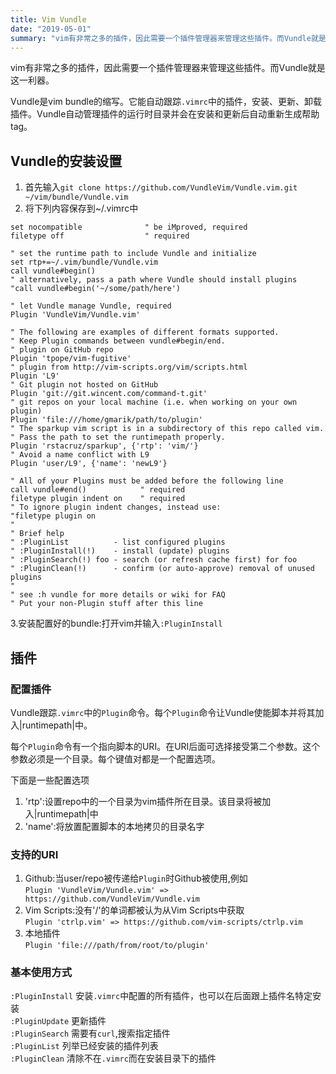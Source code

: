 ```yaml
---
title: Vim Vundle 
date: "2019-05-01"
summary: "vim有非常之多的插件，因此需要一个插件管理器来管理这些插件。而Vundle就是这一利器" 
---
```

vim有非常之多的插件，因此需要一个插件管理器来管理这些插件。而Vundle就是这一利器。  

Vundle是vim bundle的缩写。它能自动跟踪`.vimrc`中的插件，安装、更新、卸载插件。Vundle自动管理插件的运行时目录并会在安装和更新后自动重新生成帮助tag。  

## Vundle的安装设置  
1. 首先输入`git clone https://github.com/VundleVim/Vundle.vim.git ~/vim/bundle/Vundle.vim`  
2. 将下列内容保存到~/.vimrc中  

```
set nocompatible              " be iMproved, required
filetype off                  " required

" set the runtime path to include Vundle and initialize
set rtp+=~/.vim/bundle/Vundle.vim
call vundle#begin()
" alternatively, pass a path where Vundle should install plugins
"call vundle#begin('~/some/path/here')

" let Vundle manage Vundle, required
Plugin 'VundleVim/Vundle.vim'

" The following are examples of different formats supported.
" Keep Plugin commands between vundle#begin/end.
" plugin on GitHub repo
Plugin 'tpope/vim-fugitive'
" plugin from http://vim-scripts.org/vim/scripts.html
Plugin 'L9'
" Git plugin not hosted on GitHub
Plugin 'git://git.wincent.com/command-t.git'
" git repos on your local machine (i.e. when working on your own plugin)
Plugin 'file:///home/gmarik/path/to/plugin'
" The sparkup vim script is in a subdirectory of this repo called vim.
" Pass the path to set the runtimepath properly.
Plugin 'rstacruz/sparkup', {'rtp': 'vim/'}
" Avoid a name conflict with L9
Plugin 'user/L9', {'name': 'newL9'}

" All of your Plugins must be added before the following line
call vundle#end()            " required
filetype plugin indent on    " required
" To ignore plugin indent changes, instead use:
"filetype plugin on
"
" Brief help
" :PluginList          - list configured plugins
" :PluginInstall(!)    - install (update) plugins
" :PluginSearch(!) foo - search (or refresh cache first) for foo
" :PluginClean(!)      - confirm (or auto-approve) removal of unused plugins
"
" see :h vundle for more details or wiki for FAQ
" Put your non-Plugin stuff after this line
``` 

3.安装配置好的bundle:打开vim并输入`:PluginInstall`  

## 插件  
### 配置插件  
Vundle跟踪`.vimrc`中的`Plugin`命令。每个`Plugin`命令让Vundle使能脚本并将其加入|runtimepath|中。  

每个`Plugin`命令有一个指向脚本的URI。在URI后面可选择接受第二个参数。这个参数必须是一个目录。每个键值对都是一个配置选项。  

下面是一些配置选项  
1. 'rtp':设置repo中的一个目录为vim插件所在目录。该目录将被加入\|runtimepath\|中  
2. 'name':将放置配置脚本的本地拷贝的目录名字  

### 支持的URI
1. Github:当user/repo被传递给`Plugin`时Github被使用,例如  
`Plugin 'VundleVim/Vundle.vim' => https://github.com/VundleVim/Vundle.vim` 
2. Vim Scripts:没有'/'的单词都被认为从Vim Scripts中获取  
`Plugin 'ctrlp.vim' => https://github.com/vim-scripts/ctrlp.vim`
3. 本地插件  
`Plugin 'file:///path/from/root/to/plugin'`

### 基本使用方式
`:PluginInstall` 安装`.vimrc`中配置的所有插件，也可以在后面跟上插件名特定安装  
`:PluginUpdate` 更新插件  
`:PluginSearch` 需要有`curl`,搜索指定插件  
`:PluginList` 列举已经安装的插件列表  
`:PluginClean` 清除不在`.vimrc`而在安装目录下的插件


